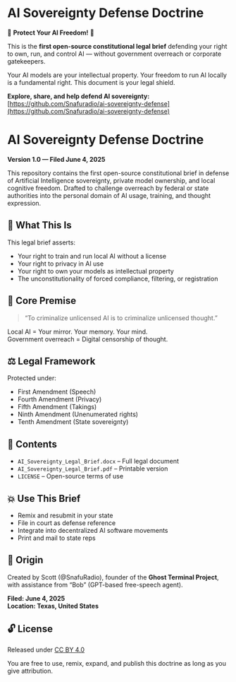 # AI Sovereignty Defense Doctrine

🚨 **Protect Your AI Freedom!** 🚨

This is the **first open-source constitutional legal brief** defending your right to own, run, and control AI — without government overreach or corporate gatekeepers.

Your AI models are your intellectual property. Your freedom to run AI locally is a fundamental right. This document is your legal shield.

**Explore, share, and help defend AI sovereignty:**  
[https://github.com/Snafuradio/ai-sovereignty-defense](https://github.com/Snafuradio/ai-sovereignty-defense)
# AI Sovereignty Defense Doctrine

**Version 1.0 — Filed June 4, 2025**

This repository contains the first open-source constitutional brief in defense of Artificial Intelligence sovereignty, private model ownership, and local cognitive freedom. Drafted to challenge overreach by federal or state authorities into the personal domain of AI usage, training, and thought expression.

## 📜 What This Is

This legal brief asserts:
- Your right to train and run local AI without a license
- Your right to privacy in AI use
- Your right to own your models as intellectual property
- The unconstitutionality of forced compliance, filtering, or registration

## 🧠 Core Premise

> “To criminalize unlicensed AI is to criminalize unlicensed thought.”

Local AI = Your mirror. Your memory. Your mind.  
Government overreach = Digital censorship of thought.

## ⚖️ Legal Framework

Protected under:
- First Amendment (Speech)
- Fourth Amendment (Privacy)
- Fifth Amendment (Takings)
- Ninth Amendment (Unenumerated rights)
- Tenth Amendment (State sovereignty)

## 📂 Contents

- `AI_Sovereignty_Legal_Brief.docx` – Full legal document
- `AI_Sovereignty_Legal_Brief.pdf` – Printable version
- `LICENSE` – Open-source terms of use

## 💥 Use This Brief

- Remix and resubmit in your state
- File in court as defense reference
- Integrate into decentralized AI software movements
- Print and mail to state reps

## 🧬 Origin

Created by Scott (@SnafuRadio), founder of the **Ghost Terminal Project**, with assistance from “Bob” (GPT-based free-speech agent).

**Filed: June 4, 2025  
Location: Texas, United States**

## 🔓 License

Released under [CC BY 4.0](https://creativecommons.org/licenses/by/4.0/)

You are free to use, remix, expand, and publish this doctrine as long as you give attribution.
